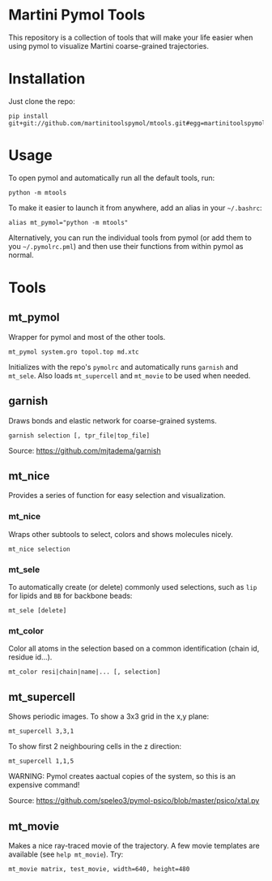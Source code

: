 # Martini Pymol Tools

This repository is a collection of tools that will make your life easier
when using pymol to visualize Martini coarse-grained trajectories.

# Installation

Just clone the repo:
```
pip install git+git://github.com/martinitoolspymol/mtools.git#egg=martinitoolspymol
```

# Usage

To open pymol and automatically run all the default tools, run:
```
python -m mtools
```

To make it easier to launch it from anywhere, add an alias in your `~/.bashrc`:
```
alias mt_pymol="python -m mtools"
```

Alternatively, you can run the individual tools from pymol (or add them to you `~/.pymolrc.pml`)
and then use their functions from within pymol as normal.

# Tools

## mt_pymol
Wrapper for pymol and most of the other tools.
```
mt_pymol system.gro topol.top md.xtc
```
Initializes with the repo's `pymolrc` and automatically runs `garnish` and `mt_sele`. 
Also loads `mt_supercell` and `mt_movie` to be used when needed.

## garnish
Draws bonds and elastic network for coarse-grained systems.
```
garnish selection [, tpr_file|top_file]
```
Source: https://github.com/mjtadema/garnish

## mt_nice
Provides a series of function for easy selection and visualization.

### mt_nice
Wraps other subtools to select, colors and shows molecules nicely.
```
mt_nice selection
```

### mt_sele
To automatically create (or delete) commonly used selections, such as `lip` for lipids and `BB` for backbone beads:
```
mt_sele [delete]
```

### mt_color 
Color all atoms in the selection based on a common identification (chain id, residue id...).
```
mt_color resi|chain|name|... [, selection]
```

## mt_supercell
Shows periodic images. To show a 3x3 grid in the x,y plane:
```
mt_supercell 3,3,1
```
To show first 2 neighbouring cells in the z direction:
```
mt_supercell 1,1,5
```
WARNING: Pymol creates aactual copies of the system, so this is an expensive command!

Source: https://github.com/speleo3/pymol-psico/blob/master/psico/xtal.py

## mt_movie
Makes a nice ray-traced movie of the trajectory. A few movie templates are available (see `help mt_movie`). Try:
```
mt_movie matrix, test_movie, width=640, height=480
```

